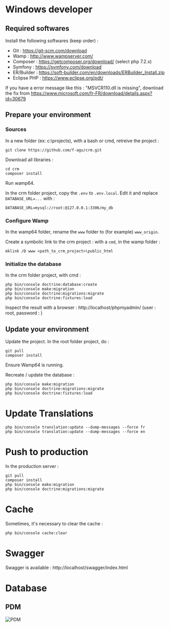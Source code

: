 # Windows developer


## Required softwares

Install the following softwares (keep order) :

- Git : https://git-scm.com/download
- Wamp : http://www.wampserver.com/
- Composer : https://getcomposer.org/download/  (select php 7.2.x)
- Symfony : https://symfony.com/download
- ER/Builder : https://soft-builder.com/en/downloads/ERBuilder_Install.zip
- Eclipse PHP : https://www.eclipse.org/pdt/

If you have a error message like this : "MSVCR110.dll is missing", download the fix from https://www.microsoft.com/fr-FR/download/details.aspx?id=30679


## Prepare your environment

### Sources

In a new folder (ex: c:\projects), with a bash or cmd, retreive the project :

```
git clone https://github.com/f-agu/crm.git
```

Download all libraries :

```
cd crm
composer install
```

Run wamp64.

In the crm folder project, copy the `.env` to `.env.local`. Edit it and replace `DATABASE_URL=...` with :

```
DATABASE_URL=mysql://root:@127.0.0.1:3306/my_db
```

### Configure Wamp

In the wamp64 folder, rename the `www` folder to (for example) `www_origin`.

Create a symbolic link to the crm project : with a `cmd`, in the wamp folder :

```
mklink /D www <path_to_crm_project>\public_html
```

### Initialize the database    

In the crm folder project, with cmd :

```
php bin/console doctrine:database:create
php bin/console make:migration
php bin/console doctrine:migrations:migrate
php bin/console doctrine:fixtures:load
```

Inspect the result with a browser : http://localhost/phpmyadmin/  (user : root, password : )


## Update your environment

Update the project. In the root folder project, do :

```
git pull
composer install
```

Ensure Wamp64 is running.

Recreate / update the database :

```
php bin/console make:migration
php bin/console doctrine:migrations:migrate
php bin/console doctrine:fixtures:load
```


# Update Translations

```
php bin/console translation:update --dump-messages --force fr
php bin/console translation:update --dump-messages --force en
```

# Push to production

In the production server :

```
git pull
composer install
php bin/console make:migration
php bin/console doctrine:migrations:migrate
```

# Cache

Sometimes, it's necessary to clear the cache : 

```
php bin/console cache:clear
```


# Swagger

Swagger is available  : http://localhost/swagger/index.html



# Database

## PDM

![PDM](/tree/master/doc/database.jpg)

